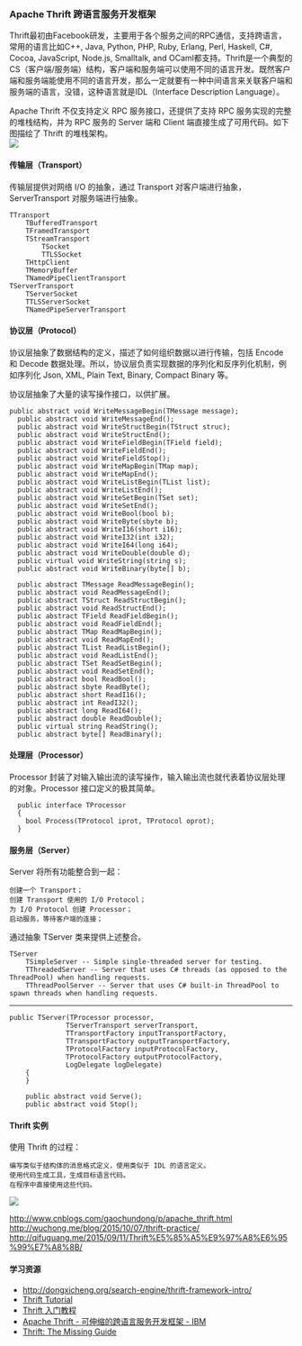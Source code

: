 ### Apache Thrift 跨语言服务开发框架
Thrift最初由Facebook研发，主要用于各个服务之间的RPC通信，支持跨语言，常用的语言比如C++, Java, Python, PHP, Ruby, Erlang, Perl, Haskell, C#, Cocoa, JavaScript, Node.js, Smalltalk, and OCaml都支持。Thrift是一个典型的CS（客户端/服务端）结构，客户端和服务端可以使用不同的语言开发。既然客户端和服务端能使用不同的语言开发，那么一定就要有一种中间语言来关联客户端和服务端的语言，没错，这种语言就是IDL（Interface Description Language）。

Apache Thrift 不仅支持定义 RPC 服务接口，还提供了支持 RPC 服务实现的完整的堆栈结构，并为 RPC 服务的 Server 端和 Client 端直接生成了可用代码。如下图描绘了 Thrift 的堆栈架构。  
![](http://images.cnitblog.com/blog/175043/201501/132207169643199.png)

#### 传输层（Transport）
传输层提供对网络 I/O 的抽象，通过 Transport 对客户端进行抽象，ServerTransport 对服务端进行抽象。

	TTransport  
		TBufferedTransport  
		TFramedTransport  
		TStreamTransport  
			TSocket  
			TTLSSocket  
		THttpClient
		TMemoryBuffer
		TNamedPipeClientTransport
	TServerTransport
		TServerSocket
		TTLSServerSocket
		TNamedPipeServerTransport
#### 协议层（Protocol）
协议层抽象了数据结构的定义，描述了如何组织数据以进行传输，包括 Encode 和 Decode 数据处理。所以，协议层负责实现数据的序列化和反序列化机制，例如序列化 Json, XML, Plain Text, Binary, Compact Binary 等。

协议层抽象了大量的读写操作接口，以供扩展。  

	public abstract void WriteMessageBegin(TMessage message);
	  public abstract void WriteMessageEnd();
	  public abstract void WriteStructBegin(TStruct struc);
	  public abstract void WriteStructEnd();
	  public abstract void WriteFieldBegin(TField field);
	  public abstract void WriteFieldEnd();
	  public abstract void WriteFieldStop();
	  public abstract void WriteMapBegin(TMap map);
	  public abstract void WriteMapEnd();
	  public abstract void WriteListBegin(TList list);
	  public abstract void WriteListEnd();
	  public abstract void WriteSetBegin(TSet set);
	  public abstract void WriteSetEnd();
	  public abstract void WriteBool(bool b);
	  public abstract void WriteByte(sbyte b);
	  public abstract void WriteI16(short i16);
	  public abstract void WriteI32(int i32);
	  public abstract void WriteI64(long i64);
	  public abstract void WriteDouble(double d);
	  public virtual void WriteString(string s);
	  public abstract void WriteBinary(byte[] b);
	  
	  public abstract TMessage ReadMessageBegin();
	  public abstract void ReadMessageEnd();
	  public abstract TStruct ReadStructBegin();
	  public abstract void ReadStructEnd();
	  public abstract TField ReadFieldBegin();
	  public abstract void ReadFieldEnd();
	  public abstract TMap ReadMapBegin();
	  public abstract void ReadMapEnd();
	  public abstract TList ReadListBegin();
	  public abstract void ReadListEnd();
	  public abstract TSet ReadSetBegin();
	  public abstract void ReadSetEnd();
	  public abstract bool ReadBool();
	  public abstract sbyte ReadByte();
	  public abstract short ReadI16();
	  public abstract int ReadI32();
	  public abstract long ReadI64();
	  public abstract double ReadDouble();
	  public virtual string ReadString();
	  public abstract byte[] ReadBinary();

#### 处理层（Processor）
Processor 封装了对输入输出流的读写操作，输入输出流也就代表着协议层处理的对象。Processor 接口定义的极其简单。  

	  public interface TProcessor
	  {
	    bool Process(TProtocol iprot, TProtocol oprot);
	  }
#### 服务层（Server）
Server 将所有功能整合到一起：

	创建一个 Transport；
	创建 Transport 使用的 I/O Protocol；
	为 I/O Protocol 创建 Processor；
	启动服务，等待客户端的连接；
通过抽象 TServer 类来提供上述整合。

	TServer
		TSimpleServer -- Simple single-threaded server for testing.
		TThreadedServer -- Server that uses C# threads (as opposed to the ThreadPool) when handling requests.
		TThreadPoolServer -- Server that uses C# built-in ThreadPool to spawn threads when handling requests.
		
  
****

	public TServer(TProcessor processor,
	              TServerTransport serverTransport,
	              TTransportFactory inputTransportFactory,
	              TTransportFactory outputTransportFactory,
	              TProtocolFactory inputProtocolFactory,
	              TProtocolFactory outputProtocolFactory,
	              LogDelegate logDelegate)
	    {
	    }
	
	    public abstract void Serve();
	    public abstract void Stop();
	  
#### Thrift 实例 
使用 Thrift 的过程：

	编写类似于结构体的消息格式定义，使用类似于 IDL 的语言定义。
	使用代码生成工具，生成目标语言代码。
	在程序中直接使用这些代码。	 
![](http://images.cnitblog.com/blog/175043/201501/132253028082227.png)

<http://www.cnblogs.com/gaochundong/p/apache_thrift.html>  
<http://wuchong.me/blog/2015/10/07/thrift-practice/>  
<http://qifuguang.me/2015/09/11/Thrift%E5%85%A5%E9%97%A8%E6%95%99%E7%A8%8B/>

#### 学习资源
* <http://dongxicheng.org/search-engine/thrift-framework-intro/>
* [Thrift Tutorial](http://thrift-tutorial.readthedocs.org/)
* [Thrift 入门教程](http://qifuguang.me/2015/09/11/Thrift%E5%85%A5%E9%97%A8%E6%95%99%E7%A8%8B/)
* [Apache Thrift - 可伸缩的跨语言服务开发框架 - IBM](https://www.ibm.com/developerworks/cn/java/j-lo-apachethrift/)
* [Thrift: The Missing Guide](https://diwakergupta.github.io/thrift-missing-guide/)